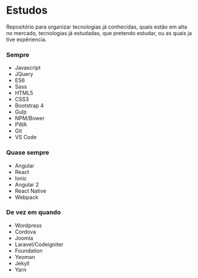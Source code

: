 # Estudos
Repositório para organizar tecnologias já conhecidas, quais estão em alta no mercado, tecnologias já estudadas, que pretendo estudar, ou as quais ja tive expêriencia.

### Sempre
- Javascript
- JQuery
- ES6
- Sass
- HTML5
- CSS3
- Bootstrap 4
- Gulp
- NPM/Bower
- PWA
- Git
- VS Code

### Quase sempre
- Angular
- React
- Ionic
- Angular 2
- React Native
- Webpack

### De vez em quando
- Wordpress
- Cordova
- Joomla
- Laravel/Codeigniter
- Foundation
- Yeoman
- Jekyll
- Yarn
